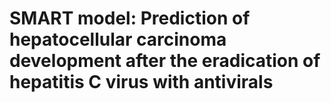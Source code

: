 # SMART model: Prediction of hepatocellular carcinoma development after the eradication of hepatitis C virus with antivirals

